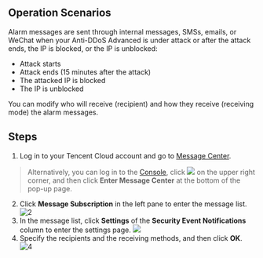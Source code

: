 ## Operation Scenarios
Alarm messages are sent through internal messages, SMSs, emails, or WeChat when your Anti-DDoS Advanced is under attack or after the attack ends, the IP is blocked, or the IP is unblocked:
- Attack starts
- Attack ends (15 minutes after the attack)
- The attacked IP is blocked
- The IP is unblocked

You can modify who will receive (recipient) and how they receive (receiving mode) the alarm messages.

## Steps
1. Log in to your Tencent Cloud account and go to [Message Center](https://console.cloud.tencent.com/message/detail/45743360).
 >Alternatively, you can log in to the [Console](https://console.cloud.tencent.com/dayu/bgp_v2), click <img src="https://main.qcloudimg.com/raw/6a1d428bdc047c05256f94c35b9d7797.png"  style="margin:0;"> on the upper right corner, and then click **Enter Message Center** at the bottom of the pop-up page.

2. Click **Message Subscription** in the left pane to enter the message list.
 ![2](https://main.qcloudimg.com/raw/d5e3674bfac348d167f94e685984bfb9.png)
3. In the message list, click **Settings** of the **Security Event Notifications** column to enter the settings page.
 ![](https://main.qcloudimg.com/raw/0fafc3993d05ff2595d3868a66b7e764.png)
4. Specify the recipients and the receiving methods, and then click **OK**.
![4](https://main.qcloudimg.com/raw/b3e395c6d98663b7eb385247813c955a.png)

